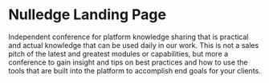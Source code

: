 # Nulledge Landing Page

Independent conference for platform knowledge sharing that is practical and actual knowledge that can be used daily in our work. This is not a sales pitch of the latest and greatest modules or capabilities, but more a conference to gain insight and tips on best practices and how to use the tools that are built into the platform to accomplish end goals for your clients.